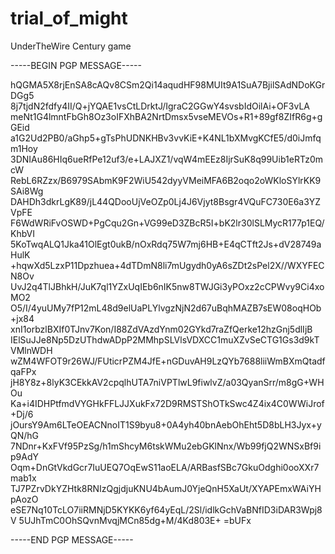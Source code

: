 # trial_of_might
UnderTheWire Century game


-----BEGIN PGP MESSAGE-----

hQGMA5X8rjEnSA8cAQv8CSm2Qi14aqudHF98MUIt9A1SuA7BjilSAdNDoKGrDGg5
8j7tjdN2fdfy4II/Q+jYQAE1vsCtLDrktJ/IgraC2GGwY4svsbIdOilAi+OF3vLA
meNt1G4lmntFbGh8Oz3oIFXhBA2NrtDmsx5vseMEVOs+R1+89gf8ZIfR6g+gGEid
a1G2Ud2PB0/aGhp5+gTsPhUDNKHBv3vvKiE+K4NL1bXMvgKCfE5/d0iJmfqm1Hoy
3DNIAu86HIq6ueRfPe12uf3/e+LAJXZ1/vqW4mEEz8IjrSuK8q99Uib1eRTz0mcW
RebL6RZzx/B6979SAbmK9F2WiU542dyyVMeiMFA6B2oqo2oWKloSYlrKK9SAi8Wg
DAHDh3dkrLgK89/jL44QDooUjVeOZp0Lj4J6Vjyt8Bsgr4VQuFC730E6a3YZVpFE
F6WdWRiFvOSWD+PgCqu2Gn+VG99eD3ZBcR5I+bK2lr30lSLMycR177p1EQ/KhbVI
5KoTwqALQ1Jka41OlEgt0ukB/nOxRdq75W7mj6HB+E4qCTft2Js+dV28749aHulK
+hqwXd5LzxP11Dpzhuea+4dTDmN8li7mUgydh0yA6sZDt2sPel2X//WXYFECN8Ov
UvJ2q4TlJBhkH/JuK7ql1YZxUqIEb6nIK5nw8TWJGi3yPOxz2cCPWvy9Ci4xoMO2
O5/I/4yuUMy7fP12mL48d9elUaPLYlvgzNjN2d67uBqhMAZB7sEW08oqHOb+jx84
xnI1orbzlBXIf0TJnv7Kon/I88ZdVAzdYnm02GYkd7raZfQerke12hzGnj5dlIjB
IElSuJJe8Np5DzUThdwADpP2MMhpSLVlsVDXCC1muXZvSeCTG1Gs3d9kTVMlnWDH
wZM4WFOT9r26WJ/FUticrPZM4JfE+nGDuvAH9LzQYb7688liiWmBXmQtadfqaFPx
jH8Y8z+8lyK3CEkkAV2cpqlhUTA7niVPTlwL9fiwlvZ/a03QyanSrr/m8gG+WHOu
Ka+i4IDHPtfmdVYGHkFFLJJXukFx72D9RMSTShOTkSwc4Z4ix4C0WWiJrof+Dj/6
jOursY9Am6LTeOEACNnoIT1S9byu8+0A4yh40bnAebOhEht5D8bLH3Jyx+yQN/hG
7NDnr+KxFVf95PzSg/h1mShcyM6tskWMu2ebGKlNnx/Wb99fjQ2WNSxBf9ip9AdY
Oqm+DnGtVkdGcr7IuUEQ7OqEwS11aoELA/ARBasfSBc7GkuOdghi0ooXXr7mab1x
TJ7PZrvDkYZHtk8RNIzQgjdjuKNU4bAumJ0YjeQnH5XaUt/XYAPEmxWAiYHpAozO
eSE7Nq10TcLO7iiRMNjD5KYKK6yf64yEqL/2Sl/idlkGchVaBNfID3iDAR3Wpj8V
5UJhTmC0OhSQvnMvqjMCn85dg+M/4Kd803E+
=bUFx

-----END PGP MESSAGE-----
